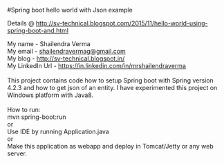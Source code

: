 #Spring boot hello world with Json example

Details @ http://sv-technical.blogspot.com/2015/11/hello-world-using-spring-boot-and.html

My name - Shailendra Verma<br>
My email - shailendravermag@gmail.com<br>
My blog - http://sv-technical.blogspot.in/<br>
My LinkedIn Url - https://in.linkedin.com/in/mrshailendraverma<br>
<br>
This project contains code how to setup Spring boot with Spring version 4.2.3 and how to get json of an entity.  I have experimented this project on Windows platform with Java8.<br>
<br>
How to run:<br>
        mvn spring-boot:run<br>
                      or<br>
        Use IDE by running Application.java<br>
                      or<br>
        Make this application as webapp and deploy in Tomcat/Jetty or any web server.<br>
        
        
